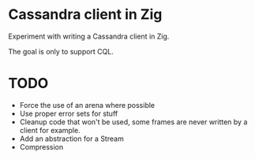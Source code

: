 Cassandra client in Zig
=======================

Experiment with writing a Cassandra client in Zig.

The goal is only to support CQL.

TODO
====

* Force the use of an arena where possible
* Use proper error sets for stuff
* Cleanup code that won't be used, some frames are never written by a client for example.
* Add an abstraction for a Stream
* Compression

